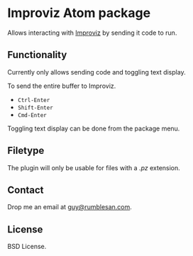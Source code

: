 # Improviz Atom package

Allows interacting with [Improviz](https://github.com/rumblesan/improviz) by sending it code to run.

## Functionality

Currently only allows sending code and toggling text display.

To send the entire buffer to Improviz.

* `Ctrl-Enter`
* `Shift-Enter`
* `Cmd-Enter`

Toggling text display can be done from the package menu.

## Filetype

The plugin will only be usable for files with a *.pz* extension.

## Contact

Drop me an email at [guy@rumblesan.com](mailto:guy@rumblesan.com).

## License

BSD License.
